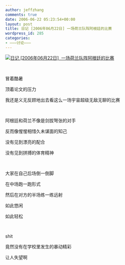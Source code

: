 ```yaml
---
author: jeffzhang
comments: true
date: 2006-06-22 05:23:54+00:00
layout: post
title: 日记 [2006年06月22日] 一场荷兰队阵阿根廷的比赛
wordpress_id: 285
categories:
- ———讨论———
---
```


[](http://photo.blog.sina.com.cn/showpic.html#blogid=57f94311010003hb&url=http://static10.photo.sina.com.cn/orignal/57f9431120baa47a1b289)[![日记 [2006年06月22日]  一场荷兰队阵阿根廷的比赛](http://simg.sinajs.cn/blog7style/images/common/sg_trans.gif)](http://photo.blog.sina.com.cn/showpic.html#blogid=57f94311010003hb&url=http://static10.photo.sina.com.cn/orignal/57f9431120baa47a1b289)[](http://photo.blog.sina.com.cn/showpic.html#blogid=57f94311010003hb&url=http://static10.photo.sina.com.cn/orignal/57f9431120baa47a1b289)

 

冒着酷暑

顶着论文的压力

我还是义无反顾地出去看这么一场宇宙超级无敌无聊的比赛

 

阿根廷和荷兰不像是剑拔弩张的对手

反而像惺惺相惜久未谋面的知己

没有见到漂亮的配合

没有见到拼搏的体育精神

 

大家在自己后场倒一倒脚

在中场跑一跑形式

然后在对方的半场练一练远射

如此悠闲

如此轻松

 

shit

竟然没有在学校里发生的暴动精彩

让人失望啊

